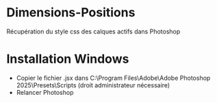# Dimensions-Positions
Récupération du style css des calques actifs dans Photoshop

# Installation Windows
- Copier le fichier .jsx dans C:\Program Files\Adobe\Adobe Photoshop 2025\Presets\Scripts (droit administrateur nécessaire)
- Relancer Photoshop
